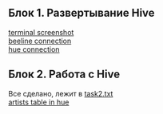 ## Блок 1. Развертывание Hive ##
[terminal screenshot](./hive_terminal.png)  
[beeline connection](./beeline_connection.png)  
[hue connection](./hue_connection.png)

## Блок 2. Работа с Hive ##
Все сделано, лежит в [task2.txt](./task2.txt)  
[artists table in hue](./hue_table.png)
